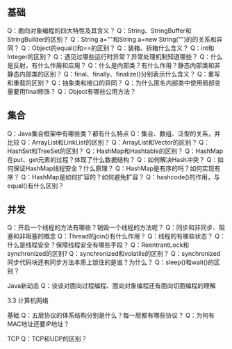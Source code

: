 ## 基础 
Q：面向对象编程的四大特性及其含义？
Q：String、StringBuffer和StringBuilder的区别？ 
Q：String a=""和String a=new String("")的的关系和异同？ 
Q：Object的equal()和==的区别？
Q：装箱、拆箱什么含义？ 
Q：int和Integer的区别？
Q：遇见过哪些运行时异常？异常处理机制知道哪些？ 
Q：什么是反射，有什么作用和应用？
Q：什么是内部类？有什么作用？静态内部类和非静态内部类的区别？
Q：final、finally、finalize()分别表示什么含义？ 
Q：重写和重载的区别？
Q：抽象类和接口的异同？ 
Q：为什么匿名内部类中使用局部变量要用final修饰？
Q：Object有哪些公用方法？

## 集合
 Q：Java集合框架中有哪些类？都有什么特点 
 Q：集合、数组、泛型的关系，并比较
 Q：ArrayList和LinkList的区别？ 
 Q：ArrayList和Vector的区别？
 Q：HashSet和TreeSet的区别？ 
 Q：HashMap和Hashtable的区别？
 Q：HashMap在put、get元素的过程？体现了什么数据结构？ 
 Q：如何解决Hash冲突？
 Q：如何保证HashMap线程安全？什么原理？ 
 Q：HashMap是有序的吗？如何实现有序？
 Q：HashMap是如何扩容的？如何避免扩容？ 
 Q：hashcode()的作用，与equal()有什么区别？

## 并发 
Q：开启一个线程的方法有哪些？销毁一个线程的方法呢？
Q：同步和非同步、阻塞和非阻塞的概念 
Q：Thread的join()有什么作用？
Q：线程的有哪些状态？ 
Q：什么是线程安全？保障线程安全有哪些手段？
Q：ReentrantLock和synchronized的区别? 
Q：synchronized和volatile的区别？
Q：synchronized同步代码块还有同步方法本质上锁住的是谁？为什么？
Q：sleep()和wait()的区别？

Java新动态
Q：谈谈对面向过程编程、面向对象编程还有面向切面编程的理解

3.3 计算机网络

基础
Q：五层协议的体系结构分别是什么？每一层都有哪些协议？
Q：为何有MAC地址还要IP地址？

TCP
Q：TCP和UDP的区别？
